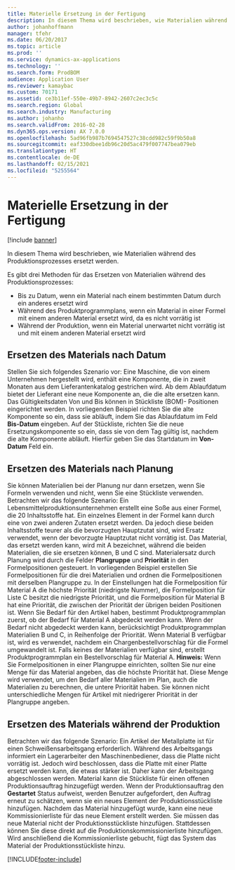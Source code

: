 ```yaml
---
title: Materielle Ersetzung in der Fertigung
description: In diesem Thema wird beschrieben, wie Materialien während des Produktionsprozesses ersetzt werden.
author: johanhoffmann
manager: tfehr
ms.date: 06/20/2017
ms.topic: article
ms.prod: ''
ms.service: dynamics-ax-applications
ms.technology: ''
ms.search.form: ProdBOM
audience: Application User
ms.reviewer: kamaybac
ms.custom: 70171
ms.assetid: ce3b11ef-550e-49b7-8942-2607c2ec3c5c
ms.search.region: Global
ms.search.industry: Manufacturing
ms.author: johanho
ms.search.validFrom: 2016-02-28
ms.dyn365.ops.version: AX 7.0.0
ms.openlocfilehash: 5ad96fb987b7694547527c38cdd982c59f9b50a8
ms.sourcegitcommit: eaf330dbee1db96c20d5ac479f007747bea079eb
ms.translationtype: HT
ms.contentlocale: de-DE
ms.lasthandoff: 02/15/2021
ms.locfileid: "5255564"
---
```

# <a name="material-substitution-in-manufacturing"></a>Materielle Ersetzung in der Fertigung

[!include [banner](../includes/banner.md)]

In diesem Thema wird beschrieben, wie Materialien während des Produktionsprozesses ersetzt werden. 

Es gibt drei Methoden für das Ersetzen von Materialien während des Produktionsprozesses:

-   Bis zu Datum, wenn ein Material nach einem bestimmten Datum durch ein anderes ersetzt wird
-   Während des Produktprogrammplans, wenn ein Material in einer Formel mit einem anderen Material ersetzt wird, da es nicht vorrätig ist
-   Während der Produktion, wenn ein Material unerwartet nicht vorrätig ist und mit einem anderen Material ersetzt wird

## <a name="substituting-material-by-date"></a>Ersetzen des Materials nach Datum
Stellen Sie sich folgendes Szenario vor: Eine Maschine, die von einem Unternehmen hergestellt wird, enthält eine Komponente, die in zweit Monaten aus dem Lieferantenkatalog gestrichen wird. Ab dem Ablaufdatum bietet der Lieferant eine neue Komponente an, die die alte ersetzen kann. Das Gültigkeitsdaten Von und Bis können in Stückliste (BOM)- Positionen eingerichtet werden. In vorliegenden Beispiel richten Sie die alte Komponente so ein, dass sie abläuft, indem Sie das Ablaufdatum im Feld **Bis-Datum** eingeben. Auf der Stückliste, richten Sie die neue Ersetzungskomponente so ein, dass sie von dem Tag gültig ist, nachdem die alte Komponente abläuft. Hierfür geben Sie das Startdatum im **Von-Datum** Feld ein.

## <a name="substituting-material-by-planning"></a>Ersetzen des Materials nach Planung
Sie können Materialien bei der Planung nur dann ersetzen, wenn Sie Formeln verwenden und nicht, wenn Sie eine Stückliste verwenden. Betrachten wir das folgende Szenario: Ein Lebensmittelproduktionsunternehmen erstellt eine Soße aus einer Formel, die 20 Inhaltsstoffe hat. Ein einzelnes Element in der Formel kann durch eine von zwei anderen Zutaten ersetzt werden. Da jedoch diese beiden Inhaltsstoffe teurer als die bevorzugten Hauptzutat sind, wird Ersatz verwendet, wenn der bevorzugte Hauptzutat nicht vorrätig ist. Das Material, das ersetzt werden kann, wird mit A bezeichnet, während die beiden Materialien, die sie ersetzen können, B und C sind. Materialersatz durch Planung wird durch die Felder **Plangruppe** und **Priorität** in den Formelpositionen gesteuert. In vorliegenden Beispiel erstellen Sie Formelpositionen für die drei Materialien und ordnen die Formelpositionen mit derselben Plangruppe zu. In der Einstellungen hat die Formelposition für Material A die höchste Priorität (niedrigste Nummer), die Formelposition für Liste C besitzt die niedrigste Priorität, und die Formelposition für Material B hat eine Priorität, die zwischen der Priorität der übrigen beiden Positionen ist. Wenn Sie Bedarf für den Artikel haben, bestimmt Produktprogrammplan zuerst, ob der Bedarf für Material A abgedeckt werden kann. Wenn der Bedarf nicht abgedeckt werden kann, berücksichtigt Produktprogrammplan Materialien B und C, in Reihenfolge der Priorität. Wenn Material B verfügbar ist, wird es verwendet, nachdem ein Chargenbestellvorschlag für die Formel umgewandelt ist. Falls keines der Materialien verfügbar sind, erstellt Produktprogrammplan ein Bestellvorschlag für Material A. **Hinweis:** Wenn Sie Formelpositionen in einer Plangruppe einrichten, sollten Sie nur eine Menge für das Material angeben, das die höchste Priorität hat. Diese Menge wird verwendet, um den Bedarf aller Materialien im Plan, auch die Materialien zu berechnen, die untere Priorität haben. Sie können nicht unterschiedliche Mengen für Artikel mit niedrigerer Priorität in der Plangruppe angeben.

## <a name="substituting-material-during-production"></a>Ersetzen des Materials während der Produktion
Betrachten wir das folgende Szenario: Ein Artikel der Metallplatte ist für einen Schweißensarbeitsgang erforderlich. Während des Arbeitsgangs informiert ein Lagerarbeiter den Maschinenbediener, dass die Platte nicht vorrätig ist. Jedoch wird beschlossen, dass die Platte mit einer Platte ersetzt werden kann, die etwas stärker ist. Daher kann der Arbeitsgang abgeschlossen werden. Material kann die Stückliste für einen offenen Produktionsauftrag hinzugefügt werden. Wenn der Produktionsauftrag den **Gestartet** Status aufweist, werden Benutzer aufgefordert, den Auftrag erneut zu schätzen, wenn sie ein neues Element der Produktionsstückliste hinzufügen. Nachdem das Material hinzugefügt wurde, kann eine neue Kommissionierliste für das neue Element erstellt werden. Sie müssen das neue Material nicht der Produktionsstückliste hinzufügen. Stattdessen können Sie diese direkt auf die Produktionskommissionierliste hinzufügen. Wird anschließend die Kommissionierliste gebucht, fügt das System das Material der Produktionsstückliste hinzu.





[!INCLUDE[footer-include](../../includes/footer-banner.md)]